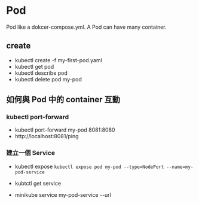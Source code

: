 # Pod

Pod like a dokcer-compose.yml. A Pod can have many container.

## create

* kubectl create -f my-first-pod.yaml
* kubectl get pod
* kubectl describe pod
* kubectl delete pod my-pod

## 如何與 Pod 中的 container 互動

### kubectl port-forward

* kubectl port-forward my-pod 8081:8080
* http://localhost:8081/ping

### 建立一個 Service

* kubectl expose
  `kubectl expose pod my-pod --type=NodePort --name=my-pod-service`

* kubtctl get service

* minikube service my-pod-service --url